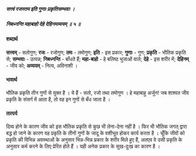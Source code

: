 ##### सत्त्वं रजस्तम इति गुणाः प्रकृतिसम्भवाः ।
##### निबध्नन्ति महाबाहो देहे देहिनमव्ययम् ॥ ५ ॥

#### शब्दार्थ

**सत्त्वम्** - सतोगुण; **रजः** - रजोगुण; **तमः** - तमोगुण; **इति** - इस प्रकार; **गुणाः** - गुण; **प्रकृति** - भौतिक प्रकृति से; **सम्भवाः** - उत्पन्न; **निबध्नन्ति** - बाँधते हैं; **महा-बाहो** - हे बलिष्ठ भुजाओं वाले; **देहे** - इस शरीर में; **देहिनम्** - जीव को; **अव्ययम्** - नित्य, अविनाशी ।

#### भावार्थ

भौतिक प्रकृति तीन गुणों से युक्त है । ये हैं - सतो, रजो तथा तमोगुण । हे महाबाहु अर्जुन! जब शाश्वत जीव प्रकृति के संसर्ग में आता है, तो वह इन गुणों से बँध जाता है ।

#### तात्पर्य

दिव्य होने के कारण जीव को इस भौतिक प्रकृति से कुछ भी लेना-देना नहीं है । फिर भी भौतिक जगत् द्वारा बद्ध हो जाने के कारण वह प्रकृति के तीनों गुणों के जादू के वशीभूत होकर कार्य करता है । चूँकि जीवों को प्रकृति की विभिन्न अवस्थाओं के अनुसार भिन्न-भिन्न प्रकार के शरीर मिले हुए हैं, अतएव वे उसी प्रकृति के अनुसार कर्म करने के लिए प्रेरित होते हैं । यही अनेक प्रकार के सुख-दुःख का कारण है ।